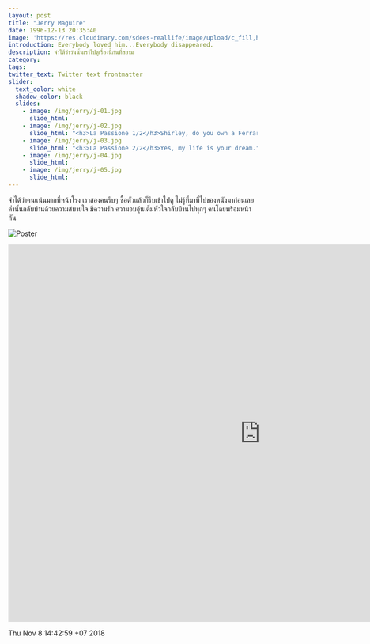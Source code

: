 ```yaml
---
layout: post
title: "Jerry Maguire"
date: 1996-12-13 20:35:40
image: 'https://res.cloudinary.com/sdees-reallife/image/upload/c_fill,h_315,w_600/v1541675353/jerry-renee.jpg'
introduction: Everybody loved him...Everybody disappeared.
description: จำได้ว่าวันนั้นเราไปดูเรื่องนี้กันที่สยาม
category:
tags:
twitter_text: Twitter text frontmatter
slider:
  text_color: white
  shadow_color: black
  slides:
    - image: /img/jerry/j-01.jpg
      slide_html:
    - image: /img/jerry/j-02.jpg
      slide_html: "<h3>La Passione 1/2</h3>Shirley, do you own a Ferrari?"
    - image: /img/jerry/j-03.jpg
      slide_html: "<h3>La Passione 2/2</h3>Yes, my life is your dream."
    - image: /img/jerry/j-04.jpg
      slide_html:
    - image: /img/jerry/j-05.jpg
      slide_html:
---
```

จำได้ว่าคนแน่นมากที่หน้าโรง เราสองคนรีบๆ ซื้อตั๋วแล้วก็รีบเข้าไปดู ไม่รู้ที่มาที่ไปของหนังมาก่อนเลย ค่ำนั้นกลับบ้านด้วยความสบายใจ มีความรัก ความอบอุ่นเต็มหัวใจกลับบ้านไปทุกๆ คนโดยพร้อมหน้ากัน

![Poster](https://res.cloudinary.com/sdees-reallife/image/upload/v1541661691/jerry.jpg)

<iframe width="1017" height="763" src="https://www.youtube.com/embed/zTHfZFGoXoE" frameborder="0" allow="accelerometer; autoplay; encrypted-media; gyroscope; picture-in-picture" allowfullscreen></iframe>

Thu Nov  8 14:42:59 +07 2018
